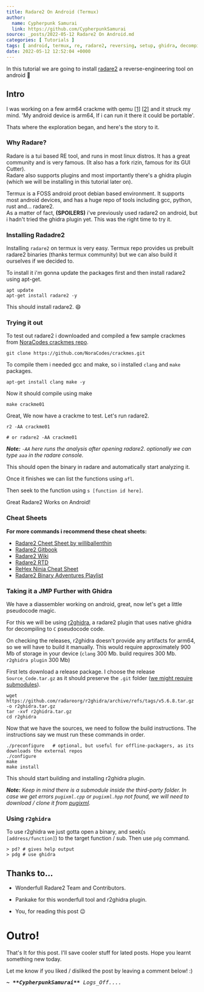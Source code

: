```yaml
---
title: Radare2 On Android (Termux)
author: 
  name: Cypherpunk Samurai
  link: https://github.com/CypherpunkSamurai 
source: _posts/2022-05-12 Radare2 On Android.md
categories: [ Tutorials ] 
tags: [ android, termux, re, radare2, reversing, setup, ghidra, decompiler, disassembly ]
date: 2022-05-12 12:52:04 +0000
---
```



In this tutorial we are going to install [radare2](https://rada.re) a reverse-engineering tool on android 📱  

## Intro
I was working on a few arm64 crackme with qemu [\[1\]](https://azeria-labs.com/arm-on-x86-qemu-user/) [\[2\]](https://azeria-labs.com/arm-on-x86-qemu-user/) and it struck my mind. 'My android device is arm64, If i can run it there it could be portable'.

Thats where the exploration began, and here's the story to it.

### Why Radare?
Radare is a tui based RE tool, and runs in most linux distros. It has a great community and is very famous. (It also has a fork rizin, famous for its GUI Cutter).   
Radare also supports plugins and most importantly there's a ghidra plugin (which we will be installing in this tutorial later on).  

Termux is a FOSS android proot debian based environment. It supports most android devices, and has a huge repo of tools including gcc, python, rust and... radare2.  
As a matter of fact, **(SPOILERS)** i've previously used radare2 on android, but i hadn't tried the ghidra plugin yet. This was the right time to try it.  

### Installing Radadre2
Installing `radare2` on termux is very easy. Termux repo provides us prebuilt radare2 binaries (thanks termux community) but we can also build it ourselves if we decided to.  

To install it i'm gonna update the packages first and then install radare2 using apt-get.  
```shell
apt update
apt-get install radare2 -y
```

This should install radare2. 😄  

### Trying it out
To test out radare2 i downloaded and compiled a few sample crackmes from [NoraCodes crackmes repo](https://github.com/NoraCodes/crackmes).  

```shell
git clone https://github.com/NoraCodes/crackmes.git
```

To compile them i needed gcc and make, so i installed `clang` and `make` packages.  
```shell
apt-get install clang make -y
```

Now it should compile using make  
```shell
make crackme01
```

Great, We now have a crackme to test. Let's run radare2.
```shel
r2 -AA crackme01

# or radare2 -AA crackme01
```
_**Note:** `-AA` here runs the analysis after opening radare2.
optionally we can type `aaa` in the radare console._

This should open the binary in radare and automatically start analyzing it.

Once it finishes we can list the functions using `afl`.

Then seek to the function using `s [function id here]`.

Great Radare2 Works on Android!

### Cheat Sheets
**For more commands i recommend these cheat sheets:**
* [Radare2 Cheet Sheet by williballenthin](https://gist.github.com/williballenthin/6857590dab3e2a6559d7)
* [Radare2 Gitbook](https://blog.conspirator.io/tools/untitled)
* [Radare2 Wiki](https://github.com/radareorg/radare2/blob/master/doc/intro.md)
* [Radare2 RTD](https://r2wiki.readthedocs.io/en/latest/home/misc/cheatsheet/)
* [ReHex Ninja Cheat Sheet](https://rehex.ninja/posts/radare2-rizin-cheatsheet/)
* [Radare2 Binary Adventures Playlist](https://www.youtube.com/watch?v=oW8Ey5STrPI&list=PLg_QXA4bGHpvsW-qeoi3_yhiZg8zBzNwQ)


### Taking it a JMP Further with Ghidra
We have a diassembler working on android, great, now let's get a little pseudocode magic.

For this we will be using [r2ghidra](https://github.com/radareorg/r2ghidra), a radare2 plugin that uses native ghidra for decompiling to `C` pseudocode code.

On checking the releases, r2ghidra doesn't provide any artifacts for arm64, so we will have to build it manually. This would require approximately 900 Mb of storage in your device (`clang` 300 Mb. build requires 300 Mb. `r2ghidra plugin` 300 Mb)

First lets download a release package. I choose the release `Source_Code.tar.gz` as it should preserve the `.git` folder ([we might require submodules](https://github.com/radareorg/r2ghidra/tree/master/third-party)).

```shell
wget https://github.com/radareorg/r2ghidra/archive/refs/tags/v5.6.8.tar.gz -o r2ghidra.tar.gz
tar -xvf r2ghidra.tar.gz
cd r2ghidra
```

Now that we have the sources, we need to follow the build instructions. The instructions say we must run these commands in order.
```shel
./preconfigure   # optional, but useful for offline-packagers, as its downloads the external repos
./configure
make
make install
```

This should start building and installing r2ghidra plugin.

_**Note:** Keep in mind there is a submodule inside the third-party folder. In case we get errors `pugixml.cpp` or `pugixml.hpp` not found, we will need to download / clone it from [pugixml](https://github.com/zeux/pugixml)._

### Using `r2ghidra`
To use r2ghidra we just gotta open a binary, and seek(`s [address/function]`) to the target function / sub. Then use `pdg` command.

```shel
> pd? # gives help output
> pdg # use ghidra
```

## Thanks to...
- Wonderfull Radare2 Team and Contributors.  
- Pankake for this wonderfull tool and r2ghidra plugin.  

- You, for reading this post 😉  

# Outro!
That's It for this post. I'll save cooler stuff for lated posts. Hope you learnt something new today.

Let me know if you liked / disliked the post by leaving a comment below! :)

<font face="monospace">
<i>
<b>
~ **CypherpunkSamurai**
</b> Logs_Off....
</i>
</font>
